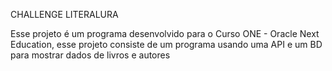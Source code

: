 CHALLENGE LITERALURA

Esse projeto é um programa desenvolvido para o Curso ONE - Oracle Next Education, esse projeto consiste de um programa usando uma API e um BD para mostrar dados de livros e autores
